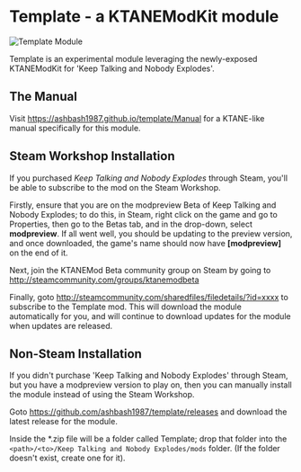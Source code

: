 # Template - a KTANEModKit module

![Template Module](https://ashbash1987.github.io/template/Manual/img/Component.png "Template Module")

Template is an experimental module leveraging the newly-exposed KTANEModKit for 'Keep Talking and Nobody Explodes'.

## The Manual

Visit https://ashbash1987.github.io/template/Manual for a KTANE-like manual specifically for this module.

## Steam Workshop Installation

If you purchased _Keep Talking and Nobody Explodes_ through Steam, you'll be able to subscribe to the mod on the Steam Workshop.

Firstly, ensure that you are on the modpreview Beta of Keep Talking and Nobody Explodes; to do this, in Steam, right click on the game and go to Properties, then go to the Betas tab, and in the drop-down, select __modpreview__. If all went well, you should be updating to the preview version, and once downloaded, the game's name should now have __[modpreview]__ on the end of it.

Next, join the KTANEMod Beta community group on Steam by going to http://steamcommunity.com/groups/ktanemodbeta

Finally, goto http://steamcommunity.com/sharedfiles/filedetails/?id=xxxx to subscribe to the Template mod. This will download the module automatically for you, and will continue to download updates for the module when updates are released.

## Non-Steam Installation

If you didn't purchase 'Keep Talking and Nobody Explodes' through Steam, but you have a modpreview version to play on, then you can manually install the module instead of using the Steam Workshop.

Goto https://github.com/ashbash1987/template/releases and download the latest release for the module.

Inside the *.zip file will be a folder called Template; drop that folder into the `<path>/<to>/Keep Talking and Nobody Explodes/mods` folder. (If the folder doesn't exist, create one for it).
